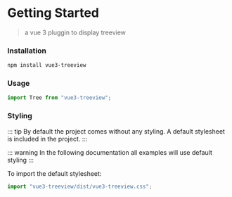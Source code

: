 # Getting Started

> a vue 3 pluggin to display treeview

### Installation

``` sh
npm install vue3-treeview
```

### Usage

``` js
import Tree from "vue3-treeview";
```

### Styling

::: tip
By default the project comes without any styling. A default stylesheet is included in the project.
:::

::: warning
In the following documentation all examples will use default styling
:::

To import the default stylesheet:

``` js
import "vue3-treeview/dist/vue3-treeview.css";
```
